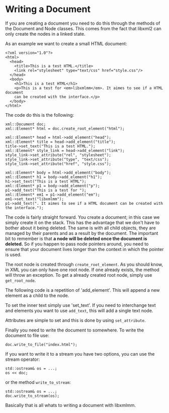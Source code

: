 
Writing a Document
==================

If you are creating a document you need to do this through the methods of the 
Document and Node classes. This comes from the fact that libxml2 can only create 
the nodes in a linked state. 

As an example we want to create a small HTML document:

    <?xml version="1.0"?>
    <html>
      <head>
        <title>This is a test HTML.</title>
        <link rel="stylesheet" type="text/css" href="style.css"/>
      </head>
      <body>
        <h1>This is a test HTML</h1>
        <p>This is a test for <em>libxmlmm</em>. It aimes to see if a HTML document 
        can be created with the interface.</p>
      </body>
    </html>

The code do this is the following:

    xml::Document doc;
    xml::Element* html = doc.create_root_element("html");
    
    xml::Element* head = html->add_element("head");
    xml::Element* title = head->add_element("title");
    title->set_text("This is a test HTML.");
    xml::Element* style_link = head->add_element("link");
    style_link->set_attribute("rel", "stylesheet");
    style_link->set_attribute("type", "text/css");
    style_link->set_attribute("href", "style.css");
    
    xml::Element* body = html->add_element("body");
    xml::Element* h1 = body->add_element("h1");
    h1->set_text("This is a test HTML");
    xml::Element* p1 = body->add_element("p");
    p1->add_text("This is a test for ");
    xml::Element* em1 = p1->add_element("em");
    em1->set_text("libxmlmm");
    p1->add_text(". It aimes to see if a HTML document can be created with the interface.");

The code is fairly straight forward. You create a document; in this case we simply 
create it on the stack. This has the advantage that we don't have to bother about it being deleted. The same is with all child objects, they are managed by their parents and as a result by the document. The important bit to remember is that **a node will be deleted once the document is deleted.** So if you happen to pass node pointers around, you need to ensure that your document lives longer than the context in which the pointer is used.

The root node is created through `create_root_element`. As you should know, in 
XML you can only have one root node. If one already exists, the method will throw 
an exception. To get a already created root node, simply use `get_root_node`.

The following code is a repetition of 'add_element'. This will append a new 
element as a child to the node.

To set the inner text simply use 'set_text'. If you need to interchange text and 
elements you want to use `add_text`, this will add a single text node.

Attributes are simple to set and this is done by using `set_attribute`.

Finally you need to write the document to somewhere. To write the document to 
file use:

    doc.write_to_file("index.html");

If you want to write it to a stream you have two options, you can use the 
stream operator:

    std::ostream& os = ...;
    os << doc;

or the method `write_to_stream`:

    std::ostream& os = ...;
    doc.write_to_stream(os);

Basically that is all whats to writing a document with libxmlmm.
